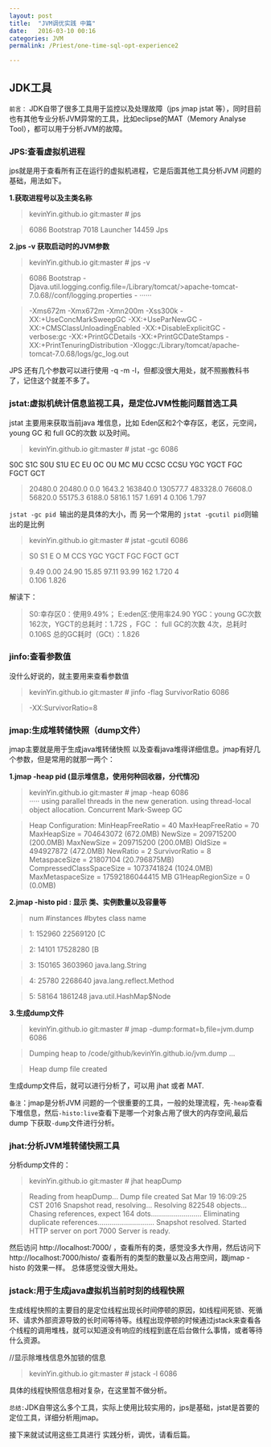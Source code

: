 ```yaml
---
layout: post
title:  "JVM调优实践 中篇"
date:   2016-03-10 00:16
categories: JVM
permalink: /Priest/one-time-sql-opt-experience2

---
```



<h2>JDK工具</h2>
 
`前言：` JDK自带了很多工具用于监控以及处理故障（jps jmap jstat 等），同时目前也有其他专业分析JVM异常的工具，比如eclipse的MAT（Memory Analyse Tool），都可以用于分析JVM的故障。

<h3>JPS:查看虚拟机进程</h3>

jps就是用于查看所有正在运行的虚拟机进程，它是后面其他工具分析JVM 问题的基础，用法如下。

**1.获取进程号以及主类名称**

>kevinYin.github.io git:master # jps   
                                                                    
>6086 Bootstrap
>7018 Launcher
>14459 Jps 


**2.jps -v 获取启动时的JVM参数**

>kevinYin.github.io git:master # jps -v

>6086 Bootstrap -Djava.util.logging.config.file=/Library/tomcat/>apache-tomcat-7.0.68//conf/logging.properties -
······

>-Xms672m -Xmx672m -Xmn200m -Xss300k -XX:+UseConcMarkSweepGC -XX:+UseParNewGC -XX:+CMSClassUnloadingEnabled -XX:+DisableExplicitGC -verbose:gc -XX:+PrintGCDetails -XX:+PrintGCDateStamps -XX:+PrintTenuringDistribution -Xloggc:/Library/tomcat/apache-tomcat-7.0.68/logs/gc_log.out

JPS 还有几个参数可以进行使用 -q -m -l，但都没很大用处，就不照搬教科书了，记住这个就差不多了。


<h3>jstat:虚拟机统计信息监视工具，是定位JVM性能问题首选工具</h3>

jstat 主要用来获取当前java 堆信息，比如 Eden区和2个幸存区，老区，元空间，young GC 和 full  GC的次数 以及时间。

>kevinYin.github.io git:master # jstat -gc 6086                                                     
>
 S0C    S1C    S0U    S1U      EC       EU        OC         OU       MC     MU    CCSC   CCSU   YGC     YGCT    FGC    FGCT     GCT
 
>20480.0  20480.0   0.0    1643.2  163840.0  130577.7   483328.0   76608.0    56820.0  55175.3  6188.0  5816.1    157    1.691   4      0.106    1.797


`jstat -gc pid `输出的是具体的大小，而 另一个常用的 `jstat -gcutil pid`则输出的是比例

>kevinYin.github.io git:master # jstat -gcutil 6086                                               

>  S0     S1     E      O      M     CCS    YGC     YGCT    FGC    FGCT     GCT

>  9.49   0.00  24.90  15.85  97.11  93.99    162    1.720     4    
0.106    1.826

解读下：
>S0:幸存区0：使用9.49%；  E:eden区:使用率24.90 YGC：young GC次数 162次，YGCT的总耗时：1.72S  ，FGC ： full GC的次数 4次，总耗时 0.106S  总的GC耗时（GCt）：1.826

<h3>jinfo:查看参数值</h3>

没什么好说的，就主要用来查看参数值

>kevinYin.github.io git:master # jinfo -flag SurvivorRatio 6086                                     

>-XX:SurvivorRatio=8

<h3>jmap:生成堆转储快照（dump文件）</h3>

jmap主要就是用于生成java堆转储快照 以及查看java堆得详细信息。jmap有好几个参数，但是常用的就那一两个：

**1.jmap -heap pid  (显示堆信息，使用何种回收器，分代情况)**

>kevinYin.github.io git:master # jmap -heap 6086                                                  
> ·····
>using parallel threads in the new generation.
using thread-local object allocation.
Concurrent Mark-Sweep GC

>Heap Configuration:
   MinHeapFreeRatio         = 40
   MaxHeapFreeRatio         = 70
   MaxHeapSize              = 704643072 (672.0MB)
   NewSize                  = 209715200 (200.0MB)
   MaxNewSize               = 209715200 (200.0MB)
   OldSize                  = 494927872 (472.0MB)
   NewRatio                 = 2
   SurvivorRatio            = 8
   MetaspaceSize            = 21807104 (20.796875MB)
   CompressedClassSpaceSize = 1073741824 (1024.0MB)
   MaxMetaspaceSize         = 17592186044415 MB
   G1HeapRegionSize         = 0 (0.0MB)

**2.jmap -histo pid : 显示 类、实例数量以及容量等**

> num       #instances         #bytes  class name

>   1:        152960       22569120  [C

>   2:         14101       17528280  [B

>   3:        150165        3603960  java.lang.String

>   4:         25780        2268640  java.lang.reflect.Method

>   5:         58164        1861248  java.util.HashMap$Node
 
**3.生成dump文件**

>kevinYin.github.io git:master # jmap -dump:format=b,file=jvm.dump 6086 
                        
>Dumping heap to /code/github/kevinYin.github.io/jvm.dump ...

>Heap dump file created

生成dump文件后，就可以进行分析了，可以用 jhat 或者 MAT.

`备注`：jmap是分析JVM 问题的一个很重要的工具，一般的处理流程，先`-heap`查看下堆信息，然后`-histo:live`查看下是哪一个对象占用了很大的内存空间,最后dump 下获取`-dump`文件进行分析。

<h3>jhat:分析JVM堆转储快照工具</h3>
分析dump文件的：

>kevinYin.github.io git:master # jhat heapDump                                                    

>Reading from heapDump...
Dump file created Sat Mar 19 16:09:25 CST 2016
Snapshot read, resolving...
Resolving 822548 objects...
Chasing references, expect 164 dots.........................
Eliminating duplicate references............................
Snapshot resolved.
Started HTTP server on port 7000
Server is ready.

然后访问 http://localhost:7000/ ，查看所有的类，感觉没多大作用，然后访问下http://localhost:7000/histo/ 查看所有的类型的数量以及占用空间，跟jmap -histo 的效果一样。 总体感觉没很大用处。

<h3>jstack:用于生成java虚拟机当前时刻的线程快照</h3>
生成线程快照的主要目的是定位线程出现长时间停顿的原因，如线程间死锁、死循环、请求外部资源导致的长时间等待等。线程出现停顿的时候通过jstack来查看各个线程的调用堆栈，就可以知道没有响应的线程到底在后台做什么事情，或者等待什么资源。

//显示除堆栈信息外加锁的信息
>kevinYin.github.io git:master # jstack -l  6086

具体的线程快照信息相对复杂，在这里暂不做分析。

`总结:`JDK自带这么多个工具，实际上使用比较实用的，jps是基础，jstat是首要的定位工具，详细分析用jmap。

接下来就试试用这些工具进行 实践分析，调优，请看后篇。 
  